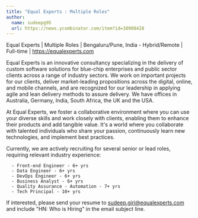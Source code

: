 ```yaml
---
title: "Equal Experts : Multiple Roles"
author:
  name: sudeepg95
  url: https://news.ycombinator.com/item?id=38908428
---
```

Equal Experts | Multiple Roles | Bengaluru&#x2F;Pune, India - Hybrid&#x2F;Remote | Full-time | <a href="https:&#x2F;&#x2F;equalexperts.com" rel="nofollow">https:&#x2F;&#x2F;equalexperts.com</a>

Equal Experts is an innovative consultancy specializing in the delivery of custom software solutions for blue-chip enterprises and public sector clients across a range of industry sectors. We work on important projects for our clients, deliver market-leading propositions across the digital, online, and mobile channels, and are recognized for our leadership in applying agile and lean delivery methods to assure delivery. We have offices in Australia, Germany, India, South Africa, the UK and the USA.

At Equal Experts, we foster a collaborative environment where you can use your diverse skills and work closely with clients, enabling them to enhance their products and add tangible value. It&#x27;s a world where you collaborate with talented individuals who share your passion, continuously learn new technologies, and implement best practices.

Currently, we are actively recruiting for several senior or lead roles, requiring relevant industry experience:

<pre><code>  - Front-end Engineer - 6+ yrs
  - Data Engineer - 6+ yrs
  - DevOps Engineer - 6+ yrs
  - Business Analyst - 6+ yrs
  - Quality Assurance - Automation - 7+ yrs
  - Tech Principal - 10+ yrs
</code></pre>
If interested, please send your resume to sudeep.giri@equalexperts.com and include &quot;HN: Who is Hiring&quot; in the email subject line.
